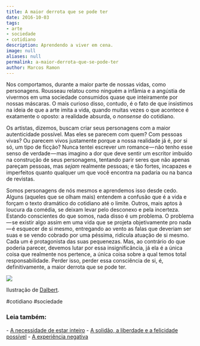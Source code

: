 ```yaml
---
title: A maior derrota que se pode ter
date: 2016-10-03
tags:
- arte
- sociedade
- cotidiano
description: Aprendendo a viver em cena.
image: null
aliases: null
permalink: a-maior-derrota-que-se-pode-ter
author: Marcos Ramon
---
```

Nos comportamos, durante a maior parte de nossas vidas, como personagens. Rousseau relatou como ninguém a infâmia e a angústia de vivermos em uma sociedade consumidos quase que inteiramente por nossas máscaras. O mais curioso disso, contudo, é o fato de que insistimos na ideia de que a arte imita a vida, quando muitas vezes o que acontece é exatamente o oposto: a realidade absurda, o *nonsense* do cotidiano.

Os artistas, dizemos, buscam criar seus personagens com a maior autenticidade possível. Mas eles se parecem com quem? Com pessoas vivas? Ou parecem vivos justamente porque a nossa realidade já é, por si só, um tipo de ficção? Nunca tentei escrever um romance — não tenho esse senso de verdade — mas imagino a dor que deve sentir um escritor imbuído na construção de seus personagens, tentando parir seres que não apenas pareçam pessoas, mas _sejam_ realmente pessoas; e tão fortes, incapazes e imperfeitos quanto qualquer um que você encontra na padaria ou na banca de revistas.

Somos personagens de nós mesmos e aprendemos isso desde cedo. Alguns (aqueles que se olham mais) entendem a confusão que é a vida e forçam o texto dramático do cotidiano até o limite. Outros, mais aptos à loucura da comédia, se deixam levar pelo desconexo e pela incerteza. Estando conscientes do que somos, nada disso é um problema. O problema — se existir algo assim em uma vida que se projeta objetivamente pro nada — é esquecer de si mesmo, entregando ao vento as falas que deveriam ser suas e se vendo cobrado por uma péssima, ridícula atuação de si mesmo. Cada um é protagonista das suas pequenezas. Mas, ao contrário do que poderia parecer, devemos lutar por essa insignificância, já ela é a única coisa que realmente nos pertence, a única coisa sobre a qual temos total responsabilidade. Perder isso, perder essa consciência de si, é, definitivamente, a maior derrota que se pode ter.

<img src="/assets/img/a-maior-derrota-que-se-pode ter-medium.png">

Ilustração de [Dalbert](http://dalbertdraws.tumblr.com/).


#cotidiano #sociedade

<h3>Leia também:</h3>
- <a href="/a-necessidade-de-estar-inteiro">A necessidade de estar inteiro</a>
- <a href="/a-solidao-a-liberdade-e-a-felicidade-possivel">A solidão, a liberdade e a felicidade possível</a>
- <a href="/a-experiencia-negativa">A experiência negativa</a>
